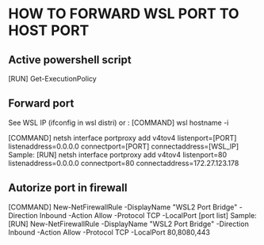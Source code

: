 <h1>HOW TO FORWARD WSL PORT TO HOST PORT</h1>

<h2>Active powershell script</h2>
[RUN] Get-ExecutionPolicy

<h2>Forward port</h2>
See WSL IP (ifconfig in wsl distri) or :
[COMMAND] wsl hostname -i

[COMMAND] netsh interface portproxy add v4tov4 listenport=[PORT] listenaddress=0.0.0.0 connectport=[PORT] connectaddress=[WSL_IP]
Sample:
[RUN] netsh interface portproxy add v4tov4 listenport=80 listenaddress=0.0.0.0 connectport=80 connectaddress=172.27.123.178

<h2>Autorize port in firewall</h2>
[COMMAND] New-NetFirewallRule -DisplayName "WSL2 Port Bridge" -Direction Inbound -Action Allow -Protocol TCP -LocalPort [port list]
Sample:
[RUN] New-NetFirewallRule -DisplayName "WSL2 Port Bridge" -Direction Inbound -Action Allow -Protocol TCP -LocalPort 80,8080,443